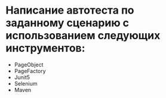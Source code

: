 # Написание автотеста по заданному сценарию с использованием следующих инструментов:
- PageObject
- PageFactory
- Junit5
- Selenium
- Maven

